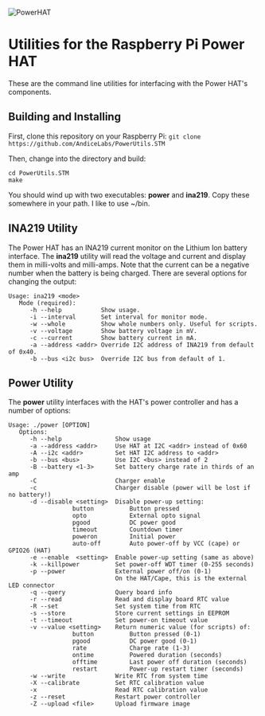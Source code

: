 ![PowerHAT](https://andicelabs.com/wp-content/uploads/2018/01/PowerHAT_PiAplus_battery-1024x577.jpg)
# Utilities for the Raspberry Pi Power HAT
These are the command line utilities for interfacing with the Power HAT's components.
## Building and Installing
First, clone this repository on your Raspberry Pi:
`git clone https://github.com/AndiceLabs/PowerUtils.STM`

Then, change into the directory and build:
```
cd PowerUtils.STM
make
```

You should wind up with two executables: **power** and **ina219**.  Copy these somewhere in your path.  I like to use ~/bin.

## INA219 Utility
The Power HAT has an INA219 current monitor on the Lithium Ion battery interface.  The **ina219** utility will read the voltage and current and display them in milli-volts and milli-amps.  Note that the current can be a negative number when the battery is being charged.  There are several options for changing the output:
```
Usage: ina219 <mode> 
   Mode (required):
      -h --help           Show usage.
      -i --interval       Set interval for monitor mode.
      -w --whole          Show whole numbers only. Useful for scripts.
      -v --voltage        Show battery voltage in mV.
      -c --current        Show battery current in mA.
      -a --address <addr> Override I2C address of INA219 from default of 0x40.
      -b --bus <i2c bus>  Override I2C bus from default of 1.
```
## Power Utility
The **power** utility interfaces with the HAT's power controller and has a number of options:
```
Usage: ./power [OPTION] 
   Options:
      -h --help               Show usage
      -a --address <addr>     Use HAT at I2C <addr> instead of 0x60
      -A --i2c <addr>         Set HAT I2C address to <addr>
      -b --bus <bus>          Use I2C <bus> instead of 2
      -B --battery <1-3>      Set battery charge rate in thirds of an amp
      -C                      Charger enable
      -c                      Charger disable (power will be lost if no battery!)
      -d --disable <setting>  Disable power-up setting:
                  button          Button pressed
                  opto            External opto signal
                  pgood           DC power good
                  timeout         Countdown timer
                  poweron         Initial power
                  auto-off        Auto power-off by VCC (cape) or GPIO26 (HAT)
      -e --enable  <setting>  Enable power-up setting (same as above)
      -k --killpower          Set power-off WDT timer (0-255 seconds)
      -p --power              External power off/on (0-1)
                              On the HAT/Cape, this is the external LED connector
      -q --query              Query board info
      -r --read               Read and display board RTC value
      -R --set                Set system time from RTC
      -s --store              Store current settings in EEPROM
      -t --timeout            Set power-on timeout value
      -v --value <setting>    Return numeric value (for scripts) of:
                  button          Button pressed (0-1)
                  pgood           DC power good (0-1)
                  rate            Charge rate (1-3)
                  ontime          Powered duration (seconds)
                  offtime         Last power off duration (seconds)
                  restart         Power-up restart timer (seconds)
      -w --write              Write RTC from system time
      -X --calibrate          Set RTC calibration value
      -x                      Read RTC calibration value
      -z --reset              Restart power controller
      -Z --upload <file>      Upload firmware image
```
